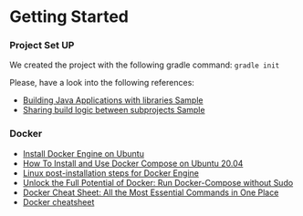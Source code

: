 # Getting Started

### Project Set UP
We created the project with the following gradle command: `gradle init`

Please, have a look into the following references:
* [Building Java Applications with libraries Sample](https://docs.gradle.org/current/samples/sample_building_java_applications_multi_project.html)
* [Sharing build logic between subprojects Sample](https://docs.gradle.org/current/samples/sample_convention_plugins.html)

### Docker
* [Install Docker Engine on Ubuntu](https://docs.docker.com/engine/install/ubuntu/#uninstall-docker-engine)
* [How To Install and Use Docker Compose on Ubuntu 20.04](https://www.digitalocean.com/community/tutorials/how-to-install-and-use-docker-compose-on-ubuntu-20-04)
* [Linux post-installation steps for Docker Engine](https://docs.docker.com/engine/install/linux-postinstall/)
* [Unlock the Full Potential of Docker: Run Docker-Compose without Sudo](https://sujanrajtuladhar.com.np/unlock-the-full-potential-of-docker-run-docker-compose-without-sudo)
* [Docker Cheat Sheet: All the Most Essential Commands in One Place](https://www.hostinger.com/tutorials/docker-cheat-sheet?ppc_campaign=google_search_generic_hosting_all&bidkw=defaultkeyword&lo=20215&gad_source=1&gclid=EAIaIQobChMIw4a4gIPbhAMVjZZoCR2HvQYzEAAYAiAAEgI_z_D_BwE#Clean_Up_Commands)
* [Docker cheatsheet](https://quickref.me/docker.html)

